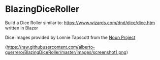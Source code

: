 # BlazingDiceRoller

Build a Dice Roller similar to: https://www.wizards.com/dnd/dice/dice.htm written in Blazor

Dice images provided by Lonnie Tapscott from the [Noun Project](https://thenounproject.com/lonniusmax/)


(https://raw.githubusercontent.com/alberto-guerrero/BlazingDiceRoller/master/images/screenshot1.png)